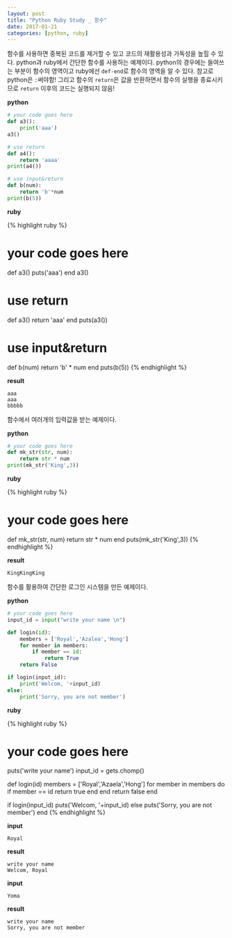 ```yaml
---
layout: post
title: "Python Ruby Study _ 함수"
date: 2017-01-21
categories: [python, ruby]
---
```


함수를 사용하면 중복된 코드를 제거할 수 있고 코드의 재활용성과 가독성을 높힐 수 있다.
python과 ruby에서 간단한 함수를 사용하는 예제이다. python의 경우에는 들여쓰는 부분이
함수의 영역이고 ruby에선 `def-end`로 함수의 영역을 알 수 있다. 참고로 python은 `:`써야함!
그리고 함수의 `return`은 값을 반환하면서 함수의 실행을 종료시키므로 `return` 이후의 코드는
실행되지 않음!

**python**

```python
# your code goes here
def a3():
	print('aaa')
a3()

# use return
def a4():
	return 'aaaa'
print(a4())

# use input&return
def b(num):
	return 'b'*num
print(b(5))
```

**ruby**

{% highlight ruby %}
# your code goes here
def a3()
	puts('aaa')
end
a3()

# use return
def a3()
	return 'aaa'
end
puts(a3())

# use input&return
def b(num)
	return 'b' * num
end
puts(b(5))
{% endhighlight %}

**result**

```
aaa
aaa
bbbbb
```


함수에서 여러개의 입력값을 받는 예제이다.

**python**

```python
# your code goes here
def mk_str(str, num):
	return str * num
print(mk_str('King',3))
```

**ruby**

{% highlight ruby %}
# your code goes here
def mk_str(str, num)
	return str * num
end
puts(mk_str('King',3))
{% endhighlight %}

**result**

```
KingKingKing
```


함수를 활용하여 간단한 로그인 시스템을 만든 예제이다.

**python**

```python
# your code goes here
input_id = input("write your name \n")

def login(id):
	members = ['Royal','Azalea','Hong']
	for member in members:
		if member == id:
			return True
	return False

if login(input_id):
	print('Welcom, '+input_id)
else:
	print('Sorry, you are not member')
```

**ruby**

{% highlight ruby %}
# your code goes here
puts('write your name')
input_id = gets.chomp()

def login(id)
	members = ['Royal','Azaela','Hong']
	for member in members do
		if member == id
			return true
		end
	end
	return false
end

if login(input_id)
	puts('Welcom, '+input_id)
else
	puts('Sorry, you are not member')
end
{% endhighlight %}

**input**

```
Royal
```

**result**

```
write your name
Welcom, Royal
```

**input**

```
Yoma
```

**result**

```
write your name
Sorry, you are not member
```
